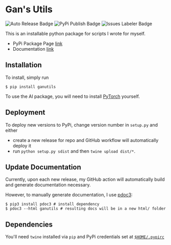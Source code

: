 # Gan's Utils

![Auto Release Badge](https://github.com/Michael-Tu/ganutils/workflows/Auto%20Release/badge.svg) ![PyPi Publish Badge](https://github.com/Michael-Tu/ganutils/workflows/Publish%20PyPi%20Package/badge.svg) ![Issues Labeler Badge](https://github.com/Michael-Tu/ganutils/workflows/Issues%20Labeler/badge.svg)

This is an installable python package for scripts I wrote for myself.

- PyPi Package Page [link](https://pypi.org/project/ganutils/)
- Documentation [link](https://michael-tu.github.io/ganutils/)

## Installation

To install, simply run

```
$ pip install ganutils
```

To use the AI package, you will need to install [PyTorch](https://pytorch.org/get-started/locally/) yourself.

## Deployment

To deploy new versions to PyPi, change version number in `setup.py` and either

- create a new release for repo and GitHub workflow will automatically deploy it
- run `python setup.py sdist` and then `twine upload dist/*`.

## Update Documentation

Currently, upon each new release, my GitHub action will automatically build and generate documentation necessary.

However, to manually generate documentation, I use [pdoc3](https://pdoc3.github.io):

```
$ pip3 install pdoc3 # install dependency
$ pdoc3 --html ganutils # resulting docs will be in a new html/ folder
```

## Dependencies

You'll need `twine` installed via `pip` and PyPi credentials set at [`$HOME/.pypirc`](https://docs.python.org/3.3/distutils/packageindex.html#pypirc)
